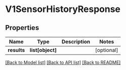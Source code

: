 # V1SensorHistoryResponse

## Properties
Name | Type | Description | Notes
------------ | ------------- | ------------- | -------------
**results** | **list[object]** |  | [optional] 

[[Back to Model list]](../README.md#documentation-for-models) [[Back to API list]](../README.md#documentation-for-api-endpoints) [[Back to README]](../README.md)

